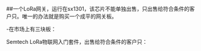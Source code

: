 ##一个LoRa网关，运行在sx1301，该芯片不能单独出售，只出售给符合条件的客户只。唯一的办法就是购买一个成平的网关板。

-在市场上有三块板：

Semtech LoRa物联网入门套件，出售给符合条件的客户只：

